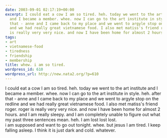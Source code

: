 ```yaml
---
date: 2003-09-01 02:17:19+00:00
excerpt: I could eat a cow I am so tired. heh. today we went to the art institute
  and I became a member. whee. now I can go to the art institute in style. heh. after
  that - anne and I came back to my place and we went to argyle stop on the redline
  and we had really great vietnamese food. I also met matiss's friend roger. roger
  is really very very nice. and now I have been home for almost 2 hours. and I a...
tags:
- art
- vietnamese-food
- tiredness
- friendship
- membership
title: whew. i am so tired.
wordpress_id: 610
wordpress_url: http://new.nata2.org/?p=610
---
```


I could eat a cow I am so tired. heh. today we went to the art institute and I became a member. whee. now I can go to the art institute in style. heh. after that - anne and I came back to my place and we went to argyle stop on the redline and we had really great vietnamese food. I also met matiss's friend roger. roger is really very very nice. and now I have been home for almost 2 hours. and I am really sleepy. and I am completely unable to figure out what my past three sentences mean. heh. I am lost lost lost. 
<br/>i am supposed and want to go out tonight. whee. but jesus I am tired. I keep falling asleep. I think it is just dark and cold. whatever.